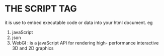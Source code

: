 # THE SCRIPT TAG #
it is use to embed executable code or data into your html document. eg
1. javaScript
2. json
3. WebGl : is a javaScript API for rendering high- performance interactive 3D and 2D graphics